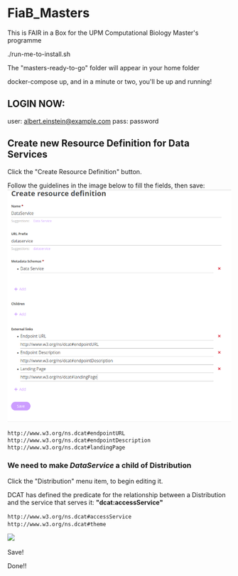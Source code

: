 # FiaB_Masters

This is FAIR in a Box for the UPM Computational Biology Master's programme

./run-me-to-install.sh

The "masters-ready-to-go" folder will appear in your home folder

docker-compose up, and in a minute or two, you'll be up and running!

## LOGIN NOW:

user:  albert.einstein@example.com
pass:  password

## Create new Resource Definition for Data Services

Click the "Create Resource Definition" button.

Follow the guidelines in the image below to fill the fields, then save:
![](./images/create-dataservice-resource.png)

```
http://www.w3.org/ns.dcat#endpointURL
http://www.w3.org/ns.dcat#endpointDescription
http://www.w3.org/ns.dcat#landingPage
````


### We need to **make _DataService_ a child of Distribution**

Click the "Distribution" menu item, to begin editing it.

DCAT has defined the predicate for the relationship between a Distribution and the service that serves it:  **"dcat:accessService"**   

`http://www.w3.org/ns.dcat#accessService`
`http://www.w3.org/ns.dcat#theme`

![](images/add-child-distribution.png)

Save!


Done!!
